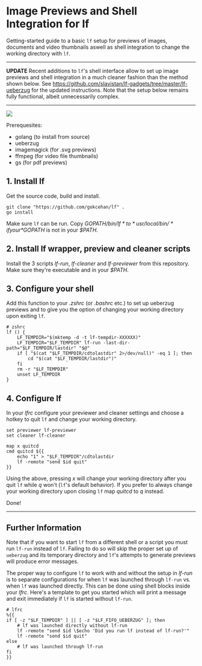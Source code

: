 # Image Previews and Shell Integration for **lf**

Getting-started guide to a basic `lf` setup for previews of images, documents
and video thumbnails aswell as shell integration to change the working
directory with `lf`.

---

**UPDATE** Recent additions to `lf`'s shell interface allow to set up image previews and shell integration in a much cleaner fashion than the method shown below. See https://github.com/slavistan/lf-gadgets/tree/master/lf-ueberzug for the updated instructions. Note that the setup below remains fully functional, albeit unnecessarily complex.

---

![](demo.gif)

Prerequesites:
+ golang (to install from source)
+ ueberzug
+ imagemagick (for .svg previews)
+ ffmpeg (for video file thumbnails)
+ gs (for pdf previews)

## 1. Install lf

Get the source code, build and install.

```
git clone "https://github.com/gokcehan/lf" .
go install
```

Make sure `lf` can be run. Copy *$GOPATH/bin/lf* to *usr/local/bin/* if your
*$GOPATH* is not in your *$PATH*.

## 2. Install lf wrapper, preview and cleaner scripts

Install the 3 scripts *lf-run*, *lf-cleaner* and *lf-previewer* from this
repository. Make sure they're executable and in your *$PATH*.

## 3. Configure your shell

Add this function to your *.zshrc* (or *.bashrc* etc.) to set up ueberzug
previews and to give you the option of changing your working directory upon
exiting `lf`.

```
# zshrc
lf () {
	LF_TEMPDIR="$(mktemp -d -t lf-tempdir-XXXXXX)"
	LF_TEMPDIR="$LF_TEMPDIR" lf-run -last-dir-path="$LF_TEMPDIR/lastdir" "$@"
	if [ "$(cat "$LF_TEMPDIR/cdtolastdir" 2>/dev/null)" -eq 1 ]; then
		cd "$(cat "$LF_TEMPDIR/lastdir")"
	fi
	rm -r "$LF_TEMPDIR"
	unset LF_TEMPDIR
}
```

## 4. Configure lf

In your *lfrc* configure your previewer and cleaner settings and choose a
hotkey to quit `lf` and change your working directory.

```
set previewer lf-previewer
set cleaner lf-cleaner

map x quitcd
cmd quitcd ${{
	echo "1" > "$LF_TEMPDIR"/cdtolastdir
	lf -remote "send $id quit"
}}
```

Using the above, pressing *x* will change your working directory after you quit
`lf` while *q* won't (`lf`'s default behavior). If you prefer to always change
your working directory upon closing `lf` map *quitcd* to *q* instead.

Done!

---

## Further Information

Note that if you want to start `lf` from a different shell or a script you must
run `lf-run` instead of `lf`. Failing to do so will skip the proper set up of
`ueberzug` and its temporary directory and `lf`'s attempts to generate previews
will produce error messages.

The proper way to configure `lf` to work with and without the setup in *lf-run*
is to separate configurations for when `lf` was launched through `lf-run` vs.
when `lf` was launched directly. This can be done using shell blocks inside
your *lfrc*. Here's a template to get you started which will print a message
and exit immediately if `lf` is started without `lf-run`.

```
# lfrc
%{{
if [ -z "$LF_TEMPDIR" ] || [ -z "$LF_FIFO_UEBERZUG" ]; then
	# lf was launched directly without lf-run
	lf -remote "send $id \$echo 'Did you run lf instead of lf-run?'"
	lf -remote "send $id quit"
else
	# lf was launched through lf-run
fi
}}
```
